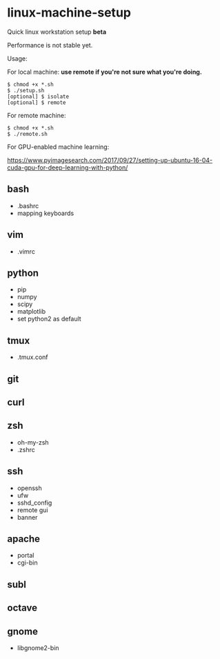 # linux-machine-setup
Quick linux workstation setup **beta**

Performance is not stable yet.

Usage: 

For local machine: **use remote if you're not sure what you're doing.**
```
$ chmod +x *.sh
$ ./setup.sh
[optional] $ isolate
[optional] $ remote
```

For remote machine:
```
$ chmod +x *.sh
$ ./remote.sh
```

For GPU-enabled machine learning:

https://www.pyimagesearch.com/2017/09/27/setting-up-ubuntu-16-04-cuda-gpu-for-deep-learning-with-python/

## bash
- .bashrc
- mapping keyboards

## vim
- .vimrc

## python
- pip
- numpy
- scipy
- matplotlib
- set python2 as default

## tmux
- .tmux.conf

## git

## curl

## zsh
- oh-my-zsh
- .zshrc

## ssh
- openssh
- ufw
- sshd_config
- remote gui
- banner

## apache
- portal
- cgi-bin

## subl

## octave

## gnome
- libgnome2-bin

